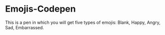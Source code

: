 # Emojis-Codepen
This is a pen in which you will get five types of emojis: Blank, Happy, Angry, Sad, Embarrassed.
